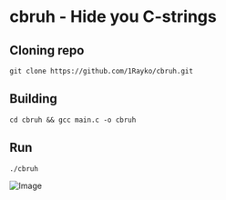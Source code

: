 # cbruh - Hide you C-strings

## Cloning repo
```
git clone https://github.com/1Rayko/cbruh.git
```

## Building
```
cd cbruh && gcc main.c -o cbruh
```

## Run
```
./cbruh 
```


![Image](https://i.imgur.com/I77z52c.png)

